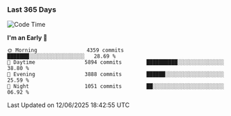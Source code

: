 ### Last 365 Days
<!--START_SECTION:waka-->
![Code Time](http://img.shields.io/badge/Code%20Time-1%2C113%20hrs-blue)

**I'm an Early 🐤** 

```text
🌞 Morning                4359 commits        ███████░░░░░░░░░░░░░░░░░░   28.69 % 
🌆 Daytime                5894 commits        ██████████░░░░░░░░░░░░░░░   38.80 % 
🌃 Evening                3888 commits        ██████░░░░░░░░░░░░░░░░░░░   25.59 % 
🌙 Night                  1051 commits        ██░░░░░░░░░░░░░░░░░░░░░░░   06.92 % 
```



 Last Updated on 12/06/2025 18:42:55 UTC
<!--END_SECTION:waka-->

<!--
**BrianCurliss/BrianCurliss** is a ✨ _special_ ✨ repository because its `README.md` (this file) appears on your GitHub profile.

Here are some ideas to get you started:

- 🔭 I’m currently working on ...
- 🌱 I’m currently learning ...
- 👯 I’m looking to collaborate on ...
- 🤔 I’m looking for help with ...
- 💬 Ask me about ...
- 📫 How to reach me: ...
- 😄 Pronouns: ...
- ⚡ Fun fact: ...
-->
